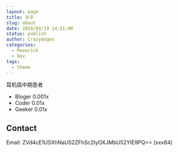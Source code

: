 ```yaml
---
layout: page
title: 关于
slug: about
date: 2020/04/19 14:51:00
status: publish
author: Crazydogen
categories: 
  - Maverick
  - Dev
tags: 
  - theme
---
```

耳机癌中期患者
- Bloger 0.001x
- Coder  0.01x
- Geeker 0.01x


## Contact

Email: ZVd4cE1USXhNaU52ZFhSc2IyOXJMbU52YlE9PQ== (xxx64)
